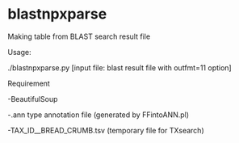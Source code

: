 # blastnpxparse
Making table from BLAST search result file

Usage:

  ./blastnpxparse.py [input file: blast result file with outfmt=11 option]

Requirement

-BeautifulSoup
  
-.ann type annotation file (generated by FFintoANN.pl)
  
-TAX_ID__BREAD_CRUMB.tsv (temporary file for TXsearch)

